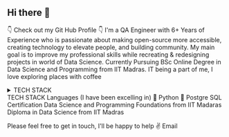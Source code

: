 ## Hi there 👋
👇 Check out my Git Hub Profile 👇
I'm a QA Engineer with 6+ Years of Experience who is passionate about making open-source more accessible, creating technology to elevate people, and building community.
My main goal is to improve my professional skills while recreating & redesigning projects in world of Data Science.
Currently Pursuing BSc Online Degree in Data Science and Programming from IIT Madras.
IT being a part of me, I love exploring places with coffee

<details>
<summary>TECH STACK</summary>
  
| Skills |
|-----------|
| JavaScript|
| Python|
| RobotFramework|
| Automation Testing|
| API Testing|
| Selenium|.
| Playwright|
| SQL|
| Machine Learning|

</details>
TECH STACK
Languages (I have been excelling in)
🐍 Python
🦾 Postgre SQL
Certification
Data Science and Programming Foundations from IIT Madaras
Diploma in Data Science from IIT Madras

Please feel free to get in touch, I'll be happy to help ✌️ Email
